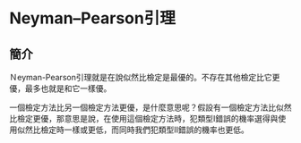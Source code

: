 # Neyman–Pearson引理

## 簡介

Ｎeyman-Pearson引理就是在說似然比檢定是最優的。不存在其他檢定比它更優，最多也就是和它一樣優。

一個檢定方法比另一個檢定方法更優，是什麼意思呢？假設有一個檢定方法比似然比檢定更優，那意思是說，在使用這個檢定方法時，犯類型I錯誤的機率選得與使用似然比檢定時一樣或更低，而同時我們犯類型II錯誤的機率也更低。
